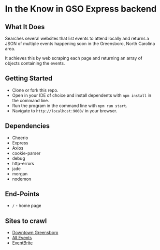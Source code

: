 # In the Know in GSO Express backend

## What It Does
Searches several websites that list events to attend locally and returns a JSON of multiple events happening soon in the Greensboro, North Carolina area.

It achieves this by web scraping each page and returning an array of objects containing the events.

## Getting Started
* Clone or fork this repo.
* Open in your IDE of choice and install dependents with `npm install` in the command line.
* Run the program in the command line with `npm run start`.
* Navigate to `http://localhost:9000/` in your browser.

## Dependencies
* Cheerio
* Express
* Axios 
* cookie-parser
* debug
* http-errors
* jade
* morgan
* nodemon

## End-Points
* `/` - home page

## Sites to crawl
* [Downtown Greensboro](https://www.downtowngreensboro.org/events/)
* [All Events](https://allevents.in/greensboro/this-weekend)
* [EventBrite](https://www.eventbrite.com/d/nc--greensboro/events/)